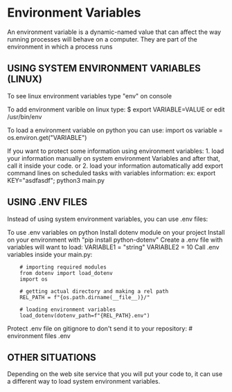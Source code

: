 # Environment Variables
An environment variable is a dynamic-named value that can affect 
the way running processes will behave on a computer. 
They are part of the environment in which a process runs

## USING SYSTEM ENVIRONMENT VARIABLES (LINUX)

To see linux environment variables type "env" on console

To add environment varible on linux type:
    $ export VARIABLE=VALUE
    or edit /usr/bin/env

To load a environment variable on python you can use:
    import os
    variable = os.environ.get("VARIABLE")

If you want to protect some information using environment variables:
    1. load your information manually on system environment Variables
    and after that, call it inside your code.
    or
    2. load your information automatically
        add export command lines on scheduled tasks with variables information:
            ex: export KEY="asdfasdf"; python3 main.py

## USING .ENV FILES

Instead of using system environment variables, you can use .env files:

To use .env variables on python
    Install dotenv module on your project
        Install on your environment with "pip install python-dotenv"
    Create a .env file with variables will want to load:
        VARIABLE1 = "string"
        VARIABLE2 = 10
    Call .env variables inside your main.py:
        
        # importing required modules
        from dotenv import load_dotenv
        import os
        
        # getting actual directory and making a rel path
        REL_PATH = f"{os.path.dirname(__file__)}/"

        # loading environment variables
        load_dotenv(dotenv_path=f"{REL_PATH}.env")

Protect .env file on gitignore to don't send it to your repository:
    # environment files
    .env

## OTHER SITUATIONS

Depending on the web site service that you will put your code to,
it can use a different way to load system environment variables.